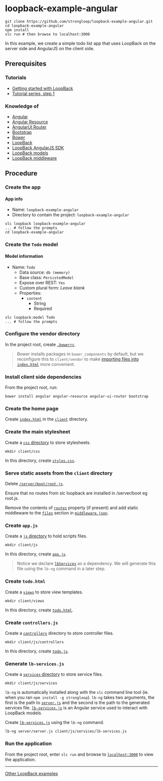 # loopback-example-angular

```
git clone https://github.com/strongloop/loopback-example-angular.git
cd loopback-example-angular
npm install
slc run # then browse to localhost:3000
```

In this example, we create a simple todo list app that uses LoopBack on the
server side and AngularJS on the client side.

## Prerequisites

### Tutorials

- [Getting started with LoopBack](https://github.com/strongloop/loopback-getting-started)
- [Tutorial series, step 1](https://github.com/strongloop/loopback-example#the-basics)

### Knowledge of

- [Angular](https://angularjs.org/)
- [Angular Resource](https://docs.angularjs.org/api/ngResource/service/$resource)
- [AngularUI Router](https://github.com/angular-ui/ui-router)
- [Bootstrap](http://getbootstrap.com/)
- [Bower](http://bower.io/)
- [LoopBack](http://loopback.io/)
- [LoopBack AngularJS SDK](http://docs.strongloop.com/display/LB/AngularJS+JavaScript+SDK)
- [LoopBack models](http://docs.strongloop.com/display/LB/Defining+models)
- [LoopBack middleware](http://docs.strongloop.com/display/LB/Defining+middleware)

## Procedure

### Create the app

#### App info

- Name: `loopback-example-angular`
- Directory to contain the project: `loopback-example-angular`

```
slc loopback loopback-example-angular
... # follow the prompts
cd loopback-example-angular
```

### Create the `Todo` model

#### Model information

- Name: `Todo`
  - Data source: `db (memory)`
  - Base class: `PersistedModel`
  - Expose over REST: `Yes`
  - Custom plural form: *Leave blank*
  - Properties:
    - `content`
      - String
      - Required

```
slc loopback:model Todo
... # follow the prompts
```

### Configure the vendor directory

In the project root, create [`.bowerrc`](/.bowerrc).

>Bower installs packages in `bower_components` by default, but we reconfigure
this to `client/vendor` to make [importing files into `index.html`](/client/index.html#L33-L37)
more convenient.

### Install client side dependencies

From the project root, run:

```
bower install angular angular-resource angular-ui-router bootstrap
```

### Create the home page

Create [`index.html`](/client/index.html) in the [`client`](/client) directory.

### Create the main stylesheet

Create a [`css` directory](/client/css) to store stylesheets.

```
mkdir client/css
```

In this directory, create [`styles.css`](/client/css/styles.css).

### Serve static assets from the `client` directory

Delete [`/server/boot/root.js`](/server/boot/root.js).

Ensure that no routes from slc loopback are installed in /server/boot eg root.js. 

Remove the contents of [`routes`](/server/middleware.json#L14-L15) property (if present) and
add static middleware to the [`files`](/server/middleware.json#L17-L19) section
in [`middleware.json`](/server/middleware.json).

### Create `app.js`

Create a [`js` directory](/client/js) to hold scripts files.

```
mkdir client/js
```

In this directory, create [`app.js`](/client/js/app.js).

>Notice we declare [`lbServices`](/client/js/app.js#L3) as a dependency. We
will generate this file using the `lb-ng` command in a later step.

### Create `todo.html`

Create a [`views`](/client/views) to store view templates.

```
mkdir client/views
```

In this directory, create [`todo.html`](/client/views/todo.html).

### Create `controllers.js`

Create a [`controllers`](/client/js/controllers) directory to store controller
files.

```
mkdir client/js/controllers
```

In this directory, create [`todo.js`](/client/js/controllers/todo.js).

### Generate `lb-services.js`

Create a [`services` directory](/client/js/services) to store service files.

```
mkdir client/js/services
```

`lb-ng` is automatically installed along with the `slc` command line tool (ie.
when you ran `npm install -g strongloop`). `lb-ng` takes two arguments, the
first is the path to [`server.js`](/server/server.js) and the second is the path
to the generated services file. [`lb-services.js`](/client/js/services/lb-services.js)
is an Angular service used to interact with LoopBack models.

Create [`lb-services.js`](/client/js/services/lb-services.js) using the `lb-ng`
command.

```
lb-ng server/server.js client/js/services/lb-services.js
```

### Run the application

From the project root, enter `slc run` and browse to
[`localhost:3000`][localhost] to view the application.

---

[Other LoopBack examples][loopback-example]

[localhost]: http://localhost:3000
[loopback-example]: https://github.com/strongloop/loopback-example
